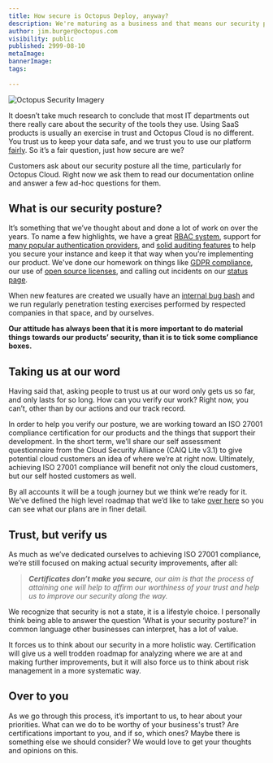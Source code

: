 ```yaml
---
title: How secure is Octopus Deploy, anyway?
description: We're maturing as a business and that means our security posture is maturing too.
author: jim.burger@octopus.com
visibility: public
published: 2999-08-10
metaImage: 
bannerImage: 
tags:
 
---
```


![Octopus Security Imagery](tba.png)

It doesn’t take much research to conclude that most IT departments out there really care about the security of the tools they use. Using SaaS products is usually an exercise in trust and Octopus Cloud is no different. You trust us to keep your data safe, and we trust you to use our platform [fairly](https://octopus.com/legal/acceptable-usage). So it’s a fair question, just how secure are we?

Customers ask about our security posture all the time, particularly for Octopus Cloud. Right now we ask them to read our documentation online and answer a few ad-hoc questions for them.

## What is our security posture?

It’s something that we’ve thought about and done a lot of work on over the years. To name a few highlights, we have a great [RBAC system](https://octopus.com/docs/security/users-and-teams), support for [many popular authentication providers](https://octopus.com/docs/security/authentication), and [solid auditing features](https://octopus.com/docs/security/users-and-teams/auditing) to help you secure your instance and keep it that way when you’re implementing our product. We've done our homework on things like [GDPR compliance](https://octopus.com/legal/gdpr), our use of [open source licenses](https://octopus.com/docs/credits), and calling out incidents on our [status page](https://status.octopus.com/).

When new features are created we usually have an [internal bug bash](https://octopus.com/blog/how-we-work-some-lessons#deadlines-bug-bashes-swarms-and-kanban) and we run regularly penetration testing exercises performed by respected companies in that space, and by ourselves.

**Our attitude has always been that it is more important to do material things towards our products’ security, than it is to tick some compliance boxes.**

## Taking us at our word

Having said that, asking people to trust us at our word only gets us so far, and only lasts for so long. How can you verify our work? Right now, you can’t, other than by our actions and our track record.

In order to help you verify our posture, we are working toward an ISO 27001 compliance certification for our products and the things that support their development. In the short term, we’ll share our self assessment questionnaire from the Cloud Security Alliance (CAIQ Lite v3.1) to give potential cloud customers an idea of where we’re at right now. Ultimately, achieving ISO 27001 compliance will benefit not only the cloud customers, but our self hosted customers as well.

By all accounts it will be a tough journey but we think we’re ready for it. We’ve defined the high level roadmap that we’d like to take [over here](https://github.com/OctopusDeploy/Issues/issues/6523) so you can see what our plans are in finer detail.

## Trust, but verify us

As much as we’ve dedicated ourselves to achieving ISO 27001 compliance, we’re still focused on making actual security improvements, after all:

> _**Certificates don’t make you secure**, our aim is that the process of attaining one will help to affirm our worthiness of your trust and help us to improve our security along the way._

We recognize that security is not a state, it is a lifestyle choice. I personally think being able to answer the question ‘What is your security posture?’ in common language other businesses can interpret, has a lot of value. 

It forces us to think about our security in a more holistic way. Certification will give us a well trodden roadmap for analyzing where we are at and making further improvements, but it will also force us to think about risk management in a more systematic way.

## Over to you

As we go through this process, it’s important to us, to hear about your priorities. What can we do to be worthy of your business's trust? Are certifications important to you, and if so, which ones? Maybe there is something else we should consider? We would love to get your thoughts and opinions on this.
